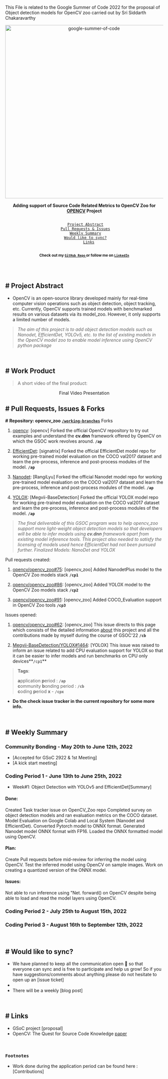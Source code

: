 This File is related to the Google Summer of Code 2022 for the proposal of Object detection models for OpenCV zoo carried out by Sri Siddarth Chakaravarthy 

<div align="center">
    <a href="https://summerofcode.withgoogle.com/"><img src="https://godotengine.org/storage/app/uploads/public/5c7/67d/8c6/5c767d8c62621713488685.png" width="550" alt="google-summer-of-code"></a>
    <br>
    <b> 
    <p>
    Adding support of Source Code Related Metrics to OpenCV Zoo for <a href="https://github.com/opencv/opencv_zoo">OPENCV</a> Project
    </p>
    </b>
</div>
<p align="center">
    <code> 
	<a href="#-Project-Abstract">Project Abstract</a>&nbsp;&nbsp;&nbsp;
    <a href="#-Pull-requests--Issues--Forks">Pull Requests & Issues</a>&nbsp;&nbsp;&nbsp;
    <a href="#-Weekly-Summary">Weekly Summary</a>&nbsp;&nbsp;&nbsp;
	<a href="#-Would-like-to-sync">Would like to sync?</a>&nbsp;&nbsp;&nbsp;
    <a href="#-Links">Links</a>
    </code>
</p>

<p align="center">
	<b> <sub>Check out my <a href="https://github.com/Sidd1609?tab=repositories"> <code>GitHub Repo</code> </a> or follow me on <a href="https://www.linkedin.com/in/sri-siddarth-chakaravarthy-p-145675192/"> <code>LinkedIn</code> </a> </sub></b>
</p>
<br>

<br>

## # Project Abstract

+ OpenCV is an open-source library developed mainly for real-time computer vision operations such as object detection, object tracking, etc. Currently, OpenCV supports trained models with benchmarked results on various datasets via its model_zoo. However, it only supports a limited number of models.

> <i> The aim of this project is to add object detection models such as Nanodet, EfficientDet, YOLOv5, etc. to the list of existing models in the OpenCV model zoo  to enable model inference using OpenCV python package</i>

<br>

## # Work Product

> A short video of the final product: 

<div align="center">Final Video Presentation
</div>


## # Pull Requests, Issues & Forks
**#** **Repository: opencv_zoo** [**`/working-branches`**](https://github.com/opencv/opencv_zoo/branches)
Forks
1. [opencv](https://github.com/Sidd1609/opencv_GSOC-22): [opencv] Forked the official OpenCV repository to try out examples and understand the <b>cv.dnn</b> framework offered by OpenCV on which the GSOC work revolves around. **`/ap`**

2. [EfficientDet](https://github.com/Sidd1609/EfficientDet-GSOC-): [signatrix] Forked the official EfficientDet model repo for working pre-trained model evaluation on the COCO val2017 dataset and learn the pre-process, inference and post-process modules of the model. **`/ap`**

3. [Nanodet](https://github.com/Sidd1609/Nanodet-GSOC): [RangiLyu] Forked the official Nanodet model repo for working pre-trained model evaluation on the COCO val2017 dataset and learn the pre-process, inference and post-process modules of the model. **`/ap`**

4. [YOLOX](https://github.com/Sidd1609/YOLOX-GSOC): [Megvii-BaseDetection] Forked the official YOLOX model repo for working pre-trained model evaluation on the COCO val2017 dataset and learn the pre-process, inference and post-process modules of the model. **`/ap`**

> <i> The final deliverable of this GSOC program was to help opencv_zoo support more light-weight object detection models so that developers will be able to infer models using <b>cv.dnn</b>  framework apart from existing model inference tools. This project also needed to satisfy the licensing of models used hence EfficientDet had not been pursued further. Finalized Models: NanoDet and YOLOX</i>

Pull requests created:

1. [opencv/opencv_zoo#75](https://github.com/opencv/opencv_zoo/pull/75): [opencv_zoo] Added NanodetPlus model to the OpenCV Zoo models stack **`/cp1`**

2. [opencv/opencv_zoo#86](https://github.com/opencv/opencv_zoo/pull/86): [opencv_zoo] Added YOLOX model to the OpenCV Zoo models stack **`/cp2`**

3. [opencv/opencv_zoo#91](https://github.com/opencv/opencv_zoo/pull/91): [opencv_zoo] Added COCO_Evaluation support in OpenCV Zoo tools **`/cp3`**

Issues opened:
1. [opencv/opencv_zoo#62](https://github.com/opencv/opencv_zoo/issues/62#-weekly-summary ): [opencv_zoo] This issue directs to this page which consists of the detailed information [about](url) this project and all the contributions made by myself during the course of GSOC'22 **`/cb`**

2. [Megvii-BaseDetection/YOLOX#1464](https://github.com/Megvii-BaseDetection/YOLOX/issues/1464): [YOLOX] This issue was raised to inform an issue related to add CPU evaluation support for YOLOX so that it can be easier to infer models and run benchmarks on CPU only devices**`/cp1`**

> **Tags**:
>
> **a**pplication **p**eriod : **`/ap`** <br>
> **c**ommunity **b**onding period : **`/cb`** <br>
> **c**oding **p**eriod **x** - **`/cpx`** <br>


- **Do the check issue tracker in the current repository for some more info.**

<br>

## # Weekly Summary
### Community Bonding - May 20th to June 12th, 2022

+ [Accepted for GSoC 2922 & 1st Meeting]
+ [A kick start meeting]

### Coding Period 1 - June 13th to  June 25th, 2022

+ Week#1: Object Detection with YOLOv5 and EfficientDet[Summary]

#### Done:
Created Task tracker issue on OpenCV_Zoo repo
Completed survey on object detection models and ran evaluation metrics on the COCO dataset. 
Model Evaluation on Google Colab and Local System (Nanodet and EfficientDet).
Converted Pytorch model to ONNX format.
Generated Nanodet model ONNX format with FP16.
Loaded the ONNX formatted model using OpenCV.

#### Plan:
Create Pull requests before mid-review for inferring the model using OpenCV.
Test the inferred model using OpenCV on sample images. 
Work on creating a quantized version of the ONNX model. 

#### Issues:
Not able to run inference using "Net. forward() on OpenCV despite being able to load and read the model layers using 
OpenCV. 

### Coding Period 2 - July 25th to  August 15th, 2022 
### Coding Period 3 - August 16th to  September 12th, 2022
<br>

## # Would like to sync?

+ We have planned to keep all the communication open 🎉 so that everyone can sync and is free to participate and help us grow! So if you have suggestions/comments about anything please do not hesitate to open up an [issue ticket]
+ 
+ There will be a weekly [blog post]

<br>

## # Links

+ GSoC project [proposal]
+ OpenCV: The Quest for Source Code Knowledge [paper](https://www.researchgate.net/publication/326942711_Graal_The_Quest_for_Source_Code_Knowledge)


<br>

### `Footnotes`

+ Work done during the application period can be found here : [Contributions]

